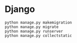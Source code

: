 # Django
```shell
python manage.py makemigration
python manage.py migrate
python manage.py runserver
python manage.py collectstatic
```